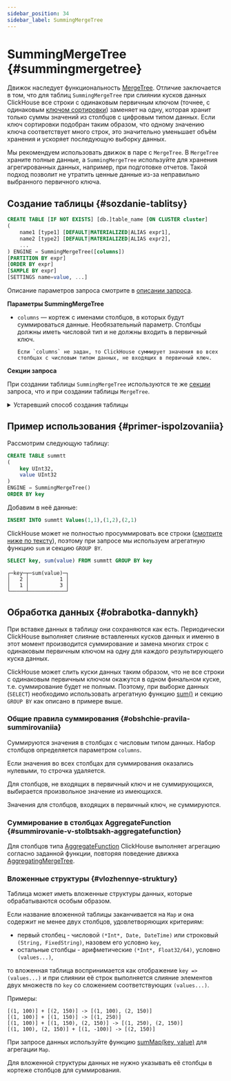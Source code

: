 ```yaml
---
sidebar_position: 34
sidebar_label: SummingMergeTree
---
```


# SummingMergeTree {#summingmergetree}

Движок наследует функциональность [MergeTree](mergetree.md#table_engines-mergetree). Отличие заключается в том, что для таблиц `SummingMergeTree` при слиянии кусков данных ClickHouse все строки с одинаковым первичным ключом (точнее, с одинаковым [ключом сортировки](mergetree.md)) заменяет на одну, которая хранит только суммы значений из столбцов с цифровым типом данных. Если ключ сортировки подобран таким образом, что одному значению ключа соответствует много строк, это значительно уменьшает объём хранения и ускоряет последующую выборку данных.

Мы рекомендуем использовать движок в паре с `MergeTree`. В `MergeTree` храните полные данные, а `SummingMergeTree` используйте для хранения агрегированных данных, например, при подготовке отчетов. Такой подход позволит не утратить ценные данные из-за неправильно выбранного первичного ключа.

## Создание таблицы {#sozdanie-tablitsy}

``` sql
CREATE TABLE [IF NOT EXISTS] [db.]table_name [ON CLUSTER cluster]
(
    name1 [type1] [DEFAULT|MATERIALIZED|ALIAS expr1],
    name2 [type2] [DEFAULT|MATERIALIZED|ALIAS expr2],
    ...
) ENGINE = SummingMergeTree([columns])
[PARTITION BY expr]
[ORDER BY expr]
[SAMPLE BY expr]
[SETTINGS name=value, ...]
```

Описание параметров запроса смотрите в [описании запроса](../../../engines/table-engines/mergetree-family/summingmergetree.md).

**Параметры SummingMergeTree**

-   `columns` — кортеж с именами столбцов, в которых будут суммироваться данные. Необязательный параметр.
    Столбцы должны иметь числовой тип и не должны входить в первичный ключ.

        Если `columns` не задан, то ClickHouse суммирует значения во всех столбцах с числовым типом данных, не входящих в первичный ключ.

**Секции запроса**

При создании таблицы `SummingMergeTree` используются те же [секции](mergetree.md) запроса, что и при создании таблицы `MergeTree`.

<details markdown="1">

<summary>Устаревший способ создания таблицы</summary>

!!! attention "Attention"
    Не используйте этот способ в новых проектах и по возможности переведите старые проекты на способ описанный выше.

``` sql
CREATE TABLE [IF NOT EXISTS] [db.]table_name [ON CLUSTER cluster]
(
    name1 [type1] [DEFAULT|MATERIALIZED|ALIAS expr1],
    name2 [type2] [DEFAULT|MATERIALIZED|ALIAS expr2],
    ...
) ENGINE [=] SummingMergeTree(date-column [, sampling_expression], (primary, key), index_granularity, [columns])
```

Все параметры, кроме `columns` имеют то же значение, что в и `MergeTree`.

-   `columns` — кортеж с именами столбцов для суммирования данных. Необязательный параметр. Описание смотрите выше по тексту.

</details>

## Пример использования {#primer-ispolzovaniia}

Рассмотрим следующую таблицу:

``` sql
CREATE TABLE summtt
(
    key UInt32,
    value UInt32
)
ENGINE = SummingMergeTree()
ORDER BY key
```

Добавим в неё данные:

``` sql
INSERT INTO summtt Values(1,1),(1,2),(2,1)
```

ClickHouse может не полностью просуммировать все строки ([смотрите ниже по тексту](#obrabotka-dannykh)), поэтому при запросе мы используем агрегатную функцию `sum` и секцию `GROUP BY`.

``` sql
SELECT key, sum(value) FROM summtt GROUP BY key
```

``` text
┌─key─┬─sum(value)─┐
│   2 │          1 │
│   1 │          3 │
└─────┴────────────┘
```

## Обработка данных {#obrabotka-dannykh}

При вставке данных в таблицу они сохраняются как есть. Периодически ClickHouse выполняет слияние вставленных кусков данных и именно в этот момент производится суммирование и замена многих строк с одинаковым первичным ключом на одну для каждого результирующего куска данных.

ClickHouse может слить куски данных таким образом, что не все строки с одинаковым первичным ключом окажутся в одном финальном куске, т.е. суммирование будет не полным. Поэтому, при выборке данных (`SELECT`) необходимо использовать агрегатную функцию [sum()](../../../engines/table-engines/mergetree-family/summingmergetree.md#agg_function-sum) и секцию `GROUP BY` как описано в примере выше.

### Общие правила суммирования {#obshchie-pravila-summirovaniia}

Суммируются значения в столбцах с числовым типом данных. Набор столбцов определяется параметром `columns`.

Если значения во всех столбцах для суммирования оказались нулевыми, то строчка удаляется.

Для столбцов, не входящих в первичный ключ и не суммирующихся, выбирается произвольное значение из имеющихся.

Значения для столбцов, входящих в первичный ключ, не суммируются.

### Суммирование в столбцах AggregateFunction {#summirovanie-v-stolbtsakh-aggregatefunction}

Для столбцов типа [AggregateFunction](../../../sql-reference/data-types/aggregatefunction.md#data-type-aggregatefunction) ClickHouse выполняет агрегацию согласно заданной функции, повторяя поведение движка [AggregatingMergeTree](aggregatingmergetree.md).

### Вложенные структуры {#vlozhennye-struktury}

Таблица может иметь вложенные структуры данных, которые обрабатываются особым образом.

Если название вложенной таблицы заканчивается на `Map` и она содержит не менее двух столбцов, удовлетворяющих критериям:

-   первый столбец - числовой `(*Int*, Date, DateTime)` или строковый `(String, FixedString)`, назовем его условно `key`,
-   остальные столбцы - арифметические `(*Int*, Float32/64)`, условно `(values...)`,

то вложенная таблица воспринимается как отображение `key => (values...)` и при слиянии её строк выполняется слияние элементов двух множеств по `key` со сложением соответствующих `(values...)`.

Примеры:

``` text
[(1, 100)] + [(2, 150)] -> [(1, 100), (2, 150)]
[(1, 100)] + [(1, 150)] -> [(1, 250)]
[(1, 100)] + [(1, 150), (2, 150)] -> [(1, 250), (2, 150)]
[(1, 100), (2, 150)] + [(1, -100)] -> [(2, 150)]
```

При запросе данных используйте функцию [sumMap(key, value)](../../../sql-reference/aggregate-functions/reference/summap.md#agg_functions-summap) для агрегации `Map`.

Для вложенной структуры данных не нужно указывать её столбцы в кортеже столбцов для суммирования.

